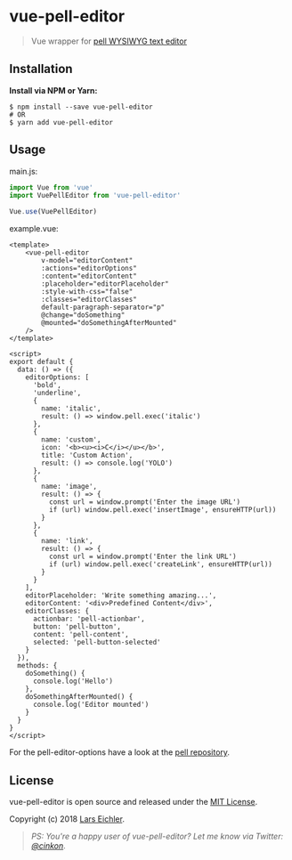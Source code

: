 # vue-pell-editor

> Vue wrapper for [pell WYSIWYG text editor](https://github.com/jaredreich/pell)

## Installation

**Install via NPM or Yarn:**

```shell
$ npm install --save vue-pell-editor
# OR
$ yarn add vue-pell-editor
```

## Usage

main.js:

```javascript
import Vue from 'vue'
import VuePellEditor from 'vue-pell-editor'

Vue.use(VuePellEditor)
```

example.vue:

```vue
<template>
    <vue-pell-editor 
        v-model="editorContent"
        :actions="editorOptions" 
        :content="editorContent" 
        :placeholder="editorPlaceholder"
        :style-with-css="false"
        :classes="editorClasses"
        default-paragraph-separator="p"
        @change="doSomething"
        @mounted="doSomethingAfterMounted"
    />
</template>

<script>
export default {
  data: () => ({
    editorOptions: [
      'bold',
      'underline',
      {
        name: 'italic',
        result: () => window.pell.exec('italic')
      },
      {
        name: 'custom',
        icon: '<b><u><i>C</i></u></b>',
        title: 'Custom Action',
        result: () => console.log('YOLO')
      },
      {
        name: 'image',
        result: () => {
          const url = window.prompt('Enter the image URL')
          if (url) window.pell.exec('insertImage', ensureHTTP(url))
        }
      },
      {
        name: 'link',
        result: () => {
          const url = window.prompt('Enter the link URL')
          if (url) window.pell.exec('createLink', ensureHTTP(url))
        }
      }
    ],
    editorPlaceholder: 'Write something amazing...',
    editorContent: '<div>Predefined Content</div>',
    editorClasses: {
      actionbar: 'pell-actionbar',
      button: 'pell-button',
      content: 'pell-content',
      selected: 'pell-button-selected'
    }
  }),
  methods: {
    doSomething() {
      console.log('Hello')
    },
    doSomethingAfterMounted() {
      console.log('Editor mounted')
    }
  }
}
</script>
```

For the pell-editor-options have a look at the [pell repository](https://github.com/jaredreich/pell#api).

## License

vue-pell-editor is open source and released under the [MIT License](LICENSE).

Copyright (c) 2018 [Lars Eichler](https://twitter.com/cinkon).

> _PS: You're a happy user of vue-pell-editor? Let me know via Twitter: [@cinkon](https://twitter.com/cinkon)_.
